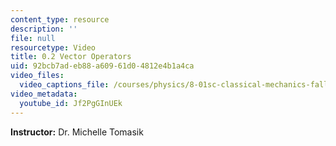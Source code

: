 ```yaml
---
content_type: resource
description: ''
file: null
resourcetype: Video
title: 0.2 Vector Operators
uid: 92bcb7ad-eb88-a609-61d0-4812e4b1a4ca
video_files:
  video_captions_file: /courses/physics/8-01sc-classical-mechanics-fall-2016/review-vectors/0.2-vector-operators/0.2-vector-operators/Jf2PgGInUEk.vtt
video_metadata:
  youtube_id: Jf2PgGInUEk
---
```


**Instructor:** Dr. Michelle Tomasik